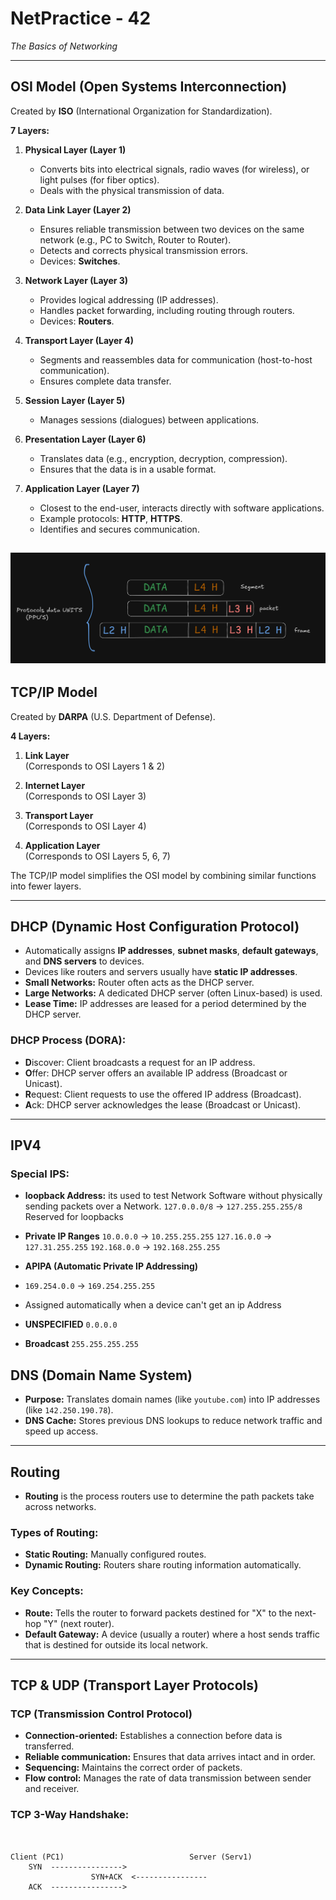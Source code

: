 # NetPractice - 42  
*The Basics of Networking*

---

## OSI Model (Open Systems Interconnection)

Created by **ISO** (International Organization for Standardization).

**7 Layers:**

1. **Physical Layer (Layer 1)**  
   - Converts bits into electrical signals, radio waves (for wireless), or light pulses (for fiber optics).  
   - Deals with the physical transmission of data.

2. **Data Link Layer (Layer 2)**  
   - Ensures reliable transmission between two devices on the same network (e.g., PC to Switch, Router to Router).  
   - Detects and corrects physical transmission errors.  
   - Devices: **Switches**.

3. **Network Layer (Layer 3)**  
   - Provides logical addressing (IP addresses).  
   - Handles packet forwarding, including routing through routers.  
   - Devices: **Routers**.

4. **Transport Layer (Layer 4)**  
   - Segments and reassembles data for communication (host-to-host communication).  
   - Ensures complete data transfer.

5. **Session Layer (Layer 5)**  
   - Manages sessions (dialogues) between applications.

6. **Presentation Layer (Layer 6)**  
   - Translates data (e.g., encryption, decryption, compression).  
   - Ensures that the data is in a usable format.

7. **Application Layer (Layer 7)**  
   - Closest to the end-user, interacts directly with software applications.  
   - Example protocols: **HTTP**, **HTTPS**.  
   - Identifies and secures communication.


![PPU'S](images/diagram.png)
---

## TCP/IP Model

Created by **DARPA** (U.S. Department of Defense).

**4 Layers:**

1. **Link Layer**  
   (Corresponds to OSI Layers 1 & 2)

2. **Internet Layer**  
   (Corresponds to OSI Layer 3)

3. **Transport Layer**  
   (Corresponds to OSI Layer 4)

4. **Application Layer**  
   (Corresponds to OSI Layers 5, 6, 7)

The TCP/IP model simplifies the OSI model by combining similar functions into fewer layers.

---

## DHCP (Dynamic Host Configuration Protocol)

- Automatically assigns **IP addresses**, **subnet masks**, **default gateways**, and **DNS servers** to devices.
- Devices like routers and servers usually have **static IP addresses**.
- **Small Networks:** Router often acts as the DHCP server.
- **Large Networks:** A dedicated DHCP server (often Linux-based) is used.
- **Lease Time:** IP addresses are leased for a period determined by the DHCP server.

### DHCP Process (DORA):

- **D**iscover: Client broadcasts a request for an IP address.  
- **O**ffer: DHCP server offers an available IP address (Broadcast or Unicast).  
- **R**equest: Client requests to use the offered IP address (Broadcast).  
- **A**ck: DHCP server acknowledges the lease (Broadcast or Unicast).

---

## IPV4

### Special IPS:

- **loopback Address:** its used to test Network Software without physically sending packets over a Network. `127.0.0.0/8` -> `127.255.255.255/8` Reserved for loopbacks
- **Private IP Ranges**
`10.0.0.0` -> `10.255.255.255`
`127.16.0.0` -> `127.31.255.255`
`192.168.0.0` -> `192.168.255.255`

- **APIPA (Automatic Private IP Addressing)**
- `169.254.0.0` ->  `169.254.255.255`
- Assigned automatically when a device can't get an ip Address

- **UNSPECIFIED** `0.0.0.0`
- **Broadcast** `255.255.255.255`

## DNS (Domain Name System)

- **Purpose:** Translates domain names (like `youtube.com`) into IP addresses (like `142.250.190.78`).
- **DNS Cache:** Stores previous DNS lookups to reduce network traffic and speed up access.

---

## Routing

- **Routing** is the process routers use to determine the path packets take across networks.

### Types of Routing:
- **Static Routing:** Manually configured routes.
- **Dynamic Routing:** Routers share routing information automatically.

### Key Concepts:
- **Route:** Tells the router to forward packets destined for "X" to the next-hop "Y" (next router).
- **Default Gateway:** A device (usually a router) where a host sends traffic that is destined for outside its local network.

---

## TCP & UDP (Transport Layer Protocols)

### TCP (Transmission Control Protocol)

- **Connection-oriented:** Establishes a connection before data is transferred.
- **Reliable communication:** Ensures that data arrives intact and in order.
- **Sequencing:** Maintains the correct order of packets.
- **Flow control:** Manages the rate of data transmission between sender and receiver.

### TCP 3-Way Handshake:

```plaintext


Client (PC1)                            Server (Serv1)
    SYN  ---------------->
                  SYN+ACK  <----------------
    ACK  ---------------->


